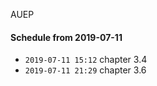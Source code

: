AUEP

#### Schedule from 2019-07-11

- `2019-07-11 15:12` chapter 3.4
- `2019-07-11 21:29` chapter 3.6

